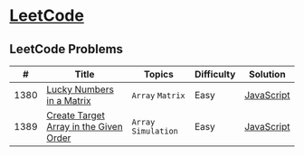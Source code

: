 # [LeetCode](https://leetcode.com/problemset/all/)

## LeetCode Problems

| #    | Title                                                                                                           | Topics               | Difficulty | Solution                                                                                         |
| ---- | --------------------------------------------------------------------------------------------------------------- | -------------------- | ---------- | ------------------------------------------------------------------------------------------------ |
| 1380 | [Lucky Numbers in a Matrix](https://leetcode.com/problems/lucky-numbers-in-a-matrix/)                           | `Array` `Matrix`     | Easy       | [JavaScript](https://github.com/facindito/leetcode-solutions/blob/master/Solutions/1380/1380.js) |
| 1389 | [Create Target Array in the Given Order](https://leetcode.com/problems/create-target-array-in-the-given-order/) | `Array` `Simulation` | Easy       | [JavaScript](https://github.com/facindito/leetcode-solutions/blob/master/Solutions/1389/1389.js) |
